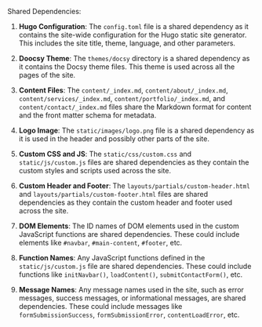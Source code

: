 Shared Dependencies:

1. **Hugo Configuration**: The `config.toml` file is a shared dependency as it contains the site-wide configuration for the Hugo static site generator. This includes the site title, theme, language, and other parameters.

2. **Doocsy Theme**: The `themes/docsy` directory is a shared dependency as it contains the Docsy theme files. This theme is used across all the pages of the site.

3. **Content Files**: The `content/_index.md`, `content/about/_index.md`, `content/services/_index.md`, `content/portfolio/_index.md`, and `content/contact/_index.md` files share the Markdown format for content and the front matter schema for metadata.

4. **Logo Image**: The `static/images/logo.png` file is a shared dependency as it is used in the header and possibly other parts of the site.

5. **Custom CSS and JS**: The `static/css/custom.css` and `static/js/custom.js` files are shared dependencies as they contain the custom styles and scripts used across the site.

6. **Custom Header and Footer**: The `layouts/partials/custom-header.html` and `layouts/partials/custom-footer.html` files are shared dependencies as they contain the custom header and footer used across the site.

7. **DOM Elements**: The ID names of DOM elements used in the custom JavaScript functions are shared dependencies. These could include elements like `#navbar`, `#main-content`, `#footer`, etc.

8. **Function Names**: Any JavaScript functions defined in the `static/js/custom.js` file are shared dependencies. These could include functions like `initNavbar()`, `loadContent()`, `submitContactForm()`, etc.

9. **Message Names**: Any message names used in the site, such as error messages, success messages, or informational messages, are shared dependencies. These could include messages like `formSubmissionSuccess`, `formSubmissionError`, `contentLoadError`, etc.